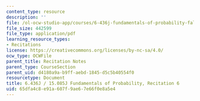 ```yaml
---
content_type: resource
description: ''
file: /ol-ocw-studio-app/courses/6-436j-fundamentals-of-probability-fall-2018/65dfa4c8e91a607f9ae67e66f0e8a5e4_MIT6_436JF18_rec6.pdf
file_size: 442599
file_type: application/pdf
learning_resource_types:
- Recitations
license: https://creativecommons.org/licenses/by-nc-sa/4.0/
ocw_type: OCWFile
parent_title: Recitation Notes
parent_type: CourseSection
parent_uid: d4180a9a-b9ff-aebd-1845-d5c5b40554f0
resourcetype: Document
title: 6.436J / 15.085J Fundamentals of Probability, Recitation 6
uid: 65dfa4c8-e91a-607f-9ae6-7e66f0e8a5e4
---
```

